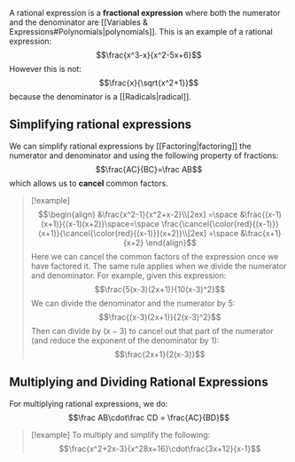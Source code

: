 A rational expression is a **fractional expression** where both the numerator and the denominator are [[Variables & Expressions#Polynomials|polynomials]].  This is an example of a rational expression:
$$\frac{x^3-x}{x^2-5x+6}$$
However this is not:
$$\frac{x}{\sqrt{x^2+1}}$$
because the denominator is a [[Radicals|radical]].

## Simplifying rational expressions

We can simplify rational expressions by [[Factoring|factoring]] the numerator and denominator and using the following property of fractions:
$$\frac{AC}{BC}=\frac AB$$
which allows us to **cancel** common factors.

>[!example]
>$$\begin{align}
>&\frac{x^2-1}{x^2+x-2}\\[2ex]
>=\space &\frac{(x-1)(x+1)}{(x-1)(x+2)}\space=\space \frac{\cancel{\color{red}{(x-1)}}(x+1)}{\cancel{\color{red}{(x-1)}}(x+2)}\\[2ex]
>=\space &\frac{x+1}{x+2}
>\end{align}$$
>Here we can cancel the common factors of the expression once we have factored it. The same rule applies when we divide the numerator and denominator. For example, given this expression:
>$$\frac{5(x-3)(2x+1)}{10(x-3)^2}$$
>We can divide the denominator and the numerator by $5$:
>$$\frac{(x-3)(2x+1)}{2(x-3)^2}$$
>Then can divide by $(x-3)$ to cancel out that part of the numerator (and reduce the exponent of the denominator by $1$):
>$$\frac{2x+1}{2(x-3)}$$

## Multiplying and Dividing Rational Expressions

For multiplying rational expressions, we do:
$$\frac AB\cdot\frac CD = \frac{AC}{BD}$$
> [!example]
> To multiply and simplify the following:
> $$\frac{x^2+2x-3}{x^28x+16}\cdot\frac{3x+12}{x-1}$$

